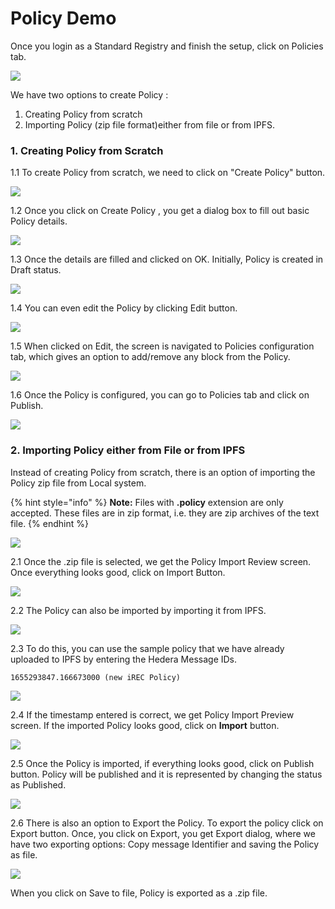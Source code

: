 # Policy Demo

Once you login as a Standard Registry and finish the setup, click on Policies tab.

![](<../.gitbook/assets/image (4) (1) (1).png>)

We have two options to create Policy :

1. Creating Policy from scratch
2. Importing Policy (zip file format)either from file or from IPFS.

### 1. Creating Policy from Scratch

1.1 To create Policy from scratch, we need to click on "Create Policy" button.

![](<../.gitbook/assets/image (1) (2).png>)

1.2 Once you click on Create Policy , you get a dialog box to fill out basic Policy details.

![](<../.gitbook/assets/image (10) (1) (1).png>)

1.3 Once the details are filled and clicked on OK. Initially, Policy is created in Draft status.

![](<../.gitbook/assets/image (1) (1) (1) (1).png>)

1.4 You can even edit the Policy by clicking Edit button.

![](<../.gitbook/assets/image (2) (1) (1).png>)

1.5 When clicked on Edit, the screen is navigated to Policies configuration tab, which gives an option to add/remove any block from the Policy.

![](<../.gitbook/assets/image (7) (1) (1).png>)

1.6 Once the Policy is configured, you can go to Policies tab and click on Publish.

![](<../.gitbook/assets/image (6) (1) (1).png>)

### 2. Importing Policy either from File or from IPFS

Instead of creating Policy from scratch, there is an option of importing the Policy zip file from Local system.&#x20;

{% hint style="info" %}
**Note:** Files with **.policy** extension are only accepted. These files are in zip format, i.e. they are zip archives of the text file.
{% endhint %}

![](<../.gitbook/assets/image (11) (1) (1).png>)

2.1 Once the .zip file is selected, we get the Policy Import Review screen. Once everything looks good, click on Import Button.

![](<../.gitbook/assets/image (8) (1) (1).png>)

2.2 The Policy can also be imported by importing it from IPFS.

![](<../.gitbook/assets/image (3) (1).png>)

2.3 To do this, you can use the sample policy that we have already uploaded to IPFS by entering the Hedera Message IDs.

```
1655293847.166673000 (new iREC Policy)
```

![](<../.gitbook/assets/image (5) (1) (1).png>)

2.4 If the timestamp entered is correct, we get Policy Import Preview screen. If the imported Policy looks good, click on **Import** button.

![](<../.gitbook/assets/image (9) (1) (1).png>)

2.5 Once the Policy is imported, if everything looks good, click on Publish button. Policy will be published and it is represented by changing the status as Published.

![](<../.gitbook/assets/image (12) (1).png>)

2.6 There is also an option to Export the Policy. To export the policy click on Export button. Once, you click on Export, you get Export dialog, where we have two exporting options: Copy message Identifier and saving the Policy as file.

![](<../.gitbook/assets/image (10) (3).png>)

When you click on Save to file, Policy is exported as a .zip file.
